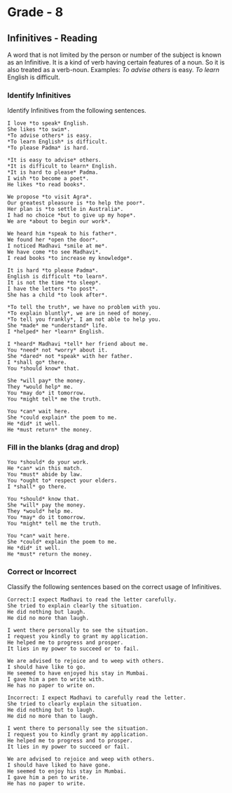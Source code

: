 # Grade - 8

## Infinitives - Reading

A word that is not limited by the person or number of the subject is known as an Infinitive. It is a kind of verb having certain features of a noun. So it is also treated as a verb-noun.
Examples: _To advise others_ is easy.
_To learn_ English is difficult.

### Identify Infinitives

Identify Infinitives from the following sentences.

```
I love *to speak* English.
She likes *to swim*.
*To advise others* is easy.
*To learn English* is difficult.
*To please Padma* is hard.

*It is easy to advise* others.
*It is difficult to learn* English.
*It is hard to please* Padma.
I wish *to become a poet*.
He likes *to read books*.

We propose *to visit Agra*.
Our greatest pleasure is *to help the poor*.
Her plan is *to settle in Australia*.
I had no choice *but to give up my hope*.
We are *about to begin our work*.

We heard him *speak to his father*.
We found her *open the door*.
I noticed Madhavi *smile at me*.
We have come *to see Madhavi*.
I read books *to increase my knowledge*.

It is hard *to please Padma*.
English is difficult *to learn*.
It is not the time *to sleep*.
I have the letters *to post*.
She has a child *to look after*.

*To tell the truth*, we have no problem with you.
*To explain bluntly*, we are in need of money.
*To tell you frankly*, I am not able to help you.
She *made* me *understand* life.
I *helped* her *learn* English.

I *heard* Madhavi *tell* her friend about me.
You *need* not *worry* about it.
She *dared* not *speak* with her father.
I *shall go* there.
You *should know* that.

She *will pay* the money.
They *would help* me.
You *may do* it tomorrow.
You *might tell* me the truth.

You *can* wait here.
She *could explain* the poem to me.
He *did* it well.
He *must return* the money.
```

### Fill in the blanks (drag and drop)

```
You *should* do your work.
He *can* win this match.
You *must* abide by law.
You *ought to* respect your elders.
I *shall* go there.

You *should* know that.
She *will* pay the money.
They *would* help me.
You *may* do it tomorrow.
You *might* tell me the truth.

You *can* wait here.
She *could* explain the poem to me.
He *did* it well.
He *must* return the money.
```

### Correct or Incorrect

Classify the following sentences based on the correct usage of Infinitives.

```
Correct:I expect Madhavi to read the letter carefully.
She tried to explain clearly the situation.
He did nothing but laugh.
He did no more than laugh.

I went there personally to see the situation.
I request you kindly to grant my application.
He helped me to progress and prosper.
It lies in my power to succeed or to fail.

We are advised to rejoice and to weep with others.
I should have like to go.
He seemed to have enjoyed his stay in Mumbai.
I gave him a pen to write with.
He has no paper to write on.

Incorrect: I expect Madhavi to carefully read the letter.
She tried to clearly explain the situation.
He did nothing but to laugh.
He did no more than to laugh.

I went there to personally see the situation.
I request you to kindly grant my application.
He helped me to progress and to prosper.
It lies in my power to succeed or fail.

We are advised to rejoice and weep with others.
I should have liked to have gone.
He seemed to enjoy his stay in Mumbai.
I gave him a pen to write.
He has no paper to write.
```
